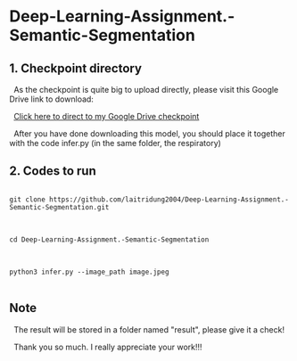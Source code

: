 # Deep-Learning-Assignment.-Semantic-Segmentation

## 1. Checkpoint directory ##

&nbsp; As the checkpoint is quite big to upload directly, please visit this Google Drive link to download: 

&nbsp; [Click here to direct to my Google Drive checkpoint](https://drive.google.com/file/d/1oleJJKvTGvv7o8DWnmhIA8vl54DLvMhV/view?usp=drive_link)


&nbsp; After you have done downloading this model, you should place it together with the code infer.py (in the same folder, the respiratory)


## 2. Codes to run ##
<pre>
<code>
git clone https://github.com/laitridung2004/Deep-Learning-Assignment.-Semantic-Segmentation.git
</code>
</pre>

<pre>
<code>
cd Deep-Learning-Assignment.-Semantic-Segmentation
</code>
</pre>

<pre>
<code>
python3 infer.py --image_path image.jpeg
</code>
</pre>

## Note ##

&nbsp; The result will be stored in a folder named "result", please give it a check!

&nbsp; Thank you so much. I really appreciate your work!!!
